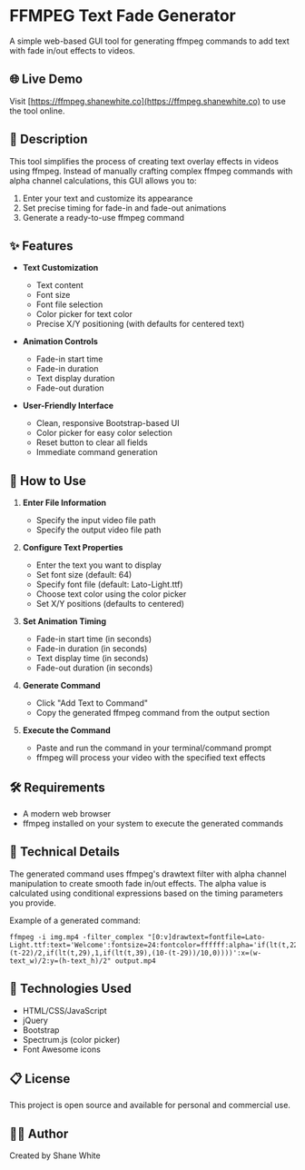 # FFMPEG Text Fade Generator

A simple web-based GUI tool for generating ffmpeg commands to add text with fade in/out effects to videos.

## 🌐 Live Demo

Visit [https://ffmpeg.shanewhite.co](https://ffmpeg.shanewhite.co) to use the tool online.

## 📝 Description

This tool simplifies the process of creating text overlay effects in videos using ffmpeg. Instead of manually crafting complex ffmpeg commands with alpha channel calculations, this GUI allows you to:

1. Enter your text and customize its appearance
2. Set precise timing for fade-in and fade-out animations
3. Generate a ready-to-use ffmpeg command

## ✨ Features

- **Text Customization**
  - Text content
  - Font size
  - Font file selection
  - Color picker for text color
  - Precise X/Y positioning (with defaults for centered text)

- **Animation Controls**
  - Fade-in start time
  - Fade-in duration
  - Text display duration
  - Fade-out duration

- **User-Friendly Interface**
  - Clean, responsive Bootstrap-based UI
  - Color picker for easy color selection
  - Reset button to clear all fields
  - Immediate command generation

## 🚀 How to Use

1. **Enter File Information**
   - Specify the input video file path
   - Specify the output video file path

2. **Configure Text Properties**
   - Enter the text you want to display
   - Set font size (default: 64)
   - Specify font file (default: Lato-Light.ttf)
   - Choose text color using the color picker
   - Set X/Y positions (defaults to centered)

3. **Set Animation Timing**
   - Fade-in start time (in seconds)
   - Fade-in duration (in seconds)
   - Text display time (in seconds)
   - Fade-out duration (in seconds)

4. **Generate Command**
   - Click "Add Text to Command"
   - Copy the generated ffmpeg command from the output section

5. **Execute the Command**
   - Paste and run the command in your terminal/command prompt
   - ffmpeg will process your video with the specified text effects

## 🛠️ Requirements

- A modern web browser
- ffmpeg installed on your system to execute the generated commands

## 🧰 Technical Details

The generated command uses ffmpeg's drawtext filter with alpha channel manipulation to create smooth fade in/out effects. The alpha value is calculated using conditional expressions based on the timing parameters you provide.

Example of a generated command:
```
ffmpeg -i img.mp4 -filter_complex "[0:v]drawtext=fontfile=Lato-Light.ttf:text='Welcome':fontsize=24:fontcolor=ffffff:alpha='if(lt(t,22),0,if(lt(t,24),(t-22)/2,if(lt(t,29),1,if(lt(t,39),(10-(t-29))/10,0))))':x=(w-text_w)/2:y=(h-text_h)/2" output.mp4
```

## 🧩 Technologies Used

- HTML/CSS/JavaScript
- jQuery
- Bootstrap
- Spectrum.js (color picker)
- Font Awesome icons

## 📋 License

This project is open source and available for personal and commercial use.

## 👨‍💻 Author

Created by Shane White